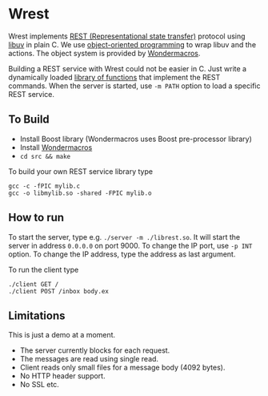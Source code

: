 # Wrest

Wrest implements [REST (Representational state transfer)](https://en.wikipedia.org/wiki/Representational_state_transfer)
protocol using [libuv](https://en.wikipedia.org/wiki/Libuv) in plain C. We
use [object-oriented programming](https://en.wikipedia.org/wiki/Object-oriented_programming)
to wrap libuv and the actions. The object system is provided by [Wondermacros](https://github.com/plainc/wondermacros).

Building a REST service with Wrest could not be easier in C. Just write a
dynamically loaded [library of functions](https://github.com/plainC/wrest/blob/master/src/rest.c)
that implement the REST commands.
When the server is started, use `-m PATH` option to load a specific REST
service.

## To Build

* Install Boost library (Wondermacros uses Boost pre-processor library)
* Install [Wondermacros](https://github.com/plainc/wondermacros)
* `cd src && make`

To build your own REST service library type

```
gcc -c -fPIC mylib.c
gcc -o libmylib.so -shared -FPIC mylib.o
```

## How to run

To start the server, type e.g. `./server -m ./librest.so`. It will start the
server in address `0.0.0.0` on port 9000. To change the IP port, use
`-p INT` option. To change the IP address, type the address as last argument.

To run the client type

```
./client GET /
./client POST /inbox body.ex
```

## Limitations

This is just a demo at a moment.
* The server currently blocks for each request.
* The messages are read using single read.
* Client reads only small files for a message body (4092 bytes).
* No HTTP header support.
* No SSL etc.
